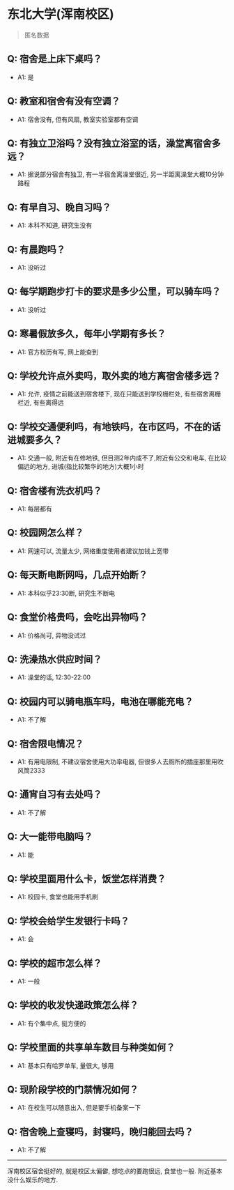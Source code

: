 # 东北大学(浑南校区)

> 匿名数据

## Q: 宿舍是上床下桌吗？

- A1: 是

## Q: 教室和宿舍有没有空调？

- A1: 宿舍没有, 但有风扇, 教室实验室都有空调

## Q: 有独立卫浴吗？没有独立浴室的话，澡堂离宿舍多远？

- A1: 据说部分宿舍有独卫, 有一半宿舍离澡堂很近, 另一半距离澡堂大概10分钟路程

## Q: 有早自习、晚自习吗？

- A1: 本科不知道, 研究生没有

## Q: 有晨跑吗？

- A1: 没听过

## Q: 每学期跑步打卡的要求是多少公里，可以骑车吗？

- A1: 没听过

## Q: 寒暑假放多久，每年小学期有多长？

- A1: 官方校历有写, 网上能查到

## Q: 学校允许点外卖吗，取外卖的地方离宿舍楼多远？

- A1: 允许, 疫情之前能送到宿舍楼下, 现在只能送到学校栅栏处, 有些宿舍离栅栏近, 有些离得远

## Q: 学校交通便利吗，有地铁吗，在市区吗，不在的话进城要多久？

- A1: 交通一般, 附近有在修地铁, 但目测2年内成不了,附近有公交和电车, 在比较偏远的地方, 进城(指比较繁华的地方)大概1小时

## Q: 宿舍楼有洗衣机吗？

- A1: 每层都有

## Q: 校园网怎么样？

- A1: 网速可以, 流量太少, 网络重度使用者建议加钱上宽带

## Q: 每天断电断网吗，几点开始断？

- A1: 本科似乎23:30断, 研究生不断电

## Q: 食堂价格贵吗，会吃出异物吗？

- A1: 价格尚可, 异物没试过

## Q: 洗澡热水供应时间？

- A1: 澡堂的话, 12:30-22:00

## Q: 校园内可以骑电瓶车吗，电池在哪能充电？

- A1: 不了解

## Q: 宿舍限电情况？

- A1: 有用电限制, 不建议宿舍使用大功率电器, 但很多人去厕所的插座那里用吹风筒2333

## Q: 通宵自习有去处吗？

- A1: 不了解

## Q: 大一能带电脑吗？

- A1: 能

## Q: 学校里面用什么卡，饭堂怎样消费？

- A1: 校园卡, 食堂也能用手机刷

## Q: 学校会给学生发银行卡吗？

- A1: 会

## Q: 学校的超市怎么样？

- A1: 一般

## Q: 学校的收发快递政策怎么样？

- A1: 有个集中点, 挺方便的

## Q: 学校里面的共享单车数目与种类如何？

- A1: 基本只有哈罗单车, 量很大, 够用

## Q: 现阶段学校的门禁情况如何？

- A1: 在校生可以随意出入, 但是要手机备案一下

## Q: 宿舍晚上查寝吗，封寝吗，晚归能回去吗？

- A1: 不了解

***

浑南校区宿舍挺好的, 就是校区太偏僻, 想吃点的要跑很远, 食堂也一般. 附近基本没什么娱乐的地方.